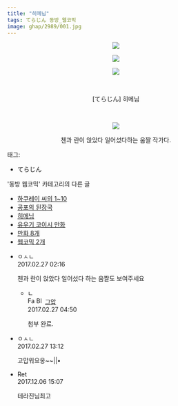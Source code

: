 ```yaml
---
title: "히메님"
tags: てらじん 동방_웹코믹
image: ghap/2989/001.jpg
---
```

<div class="article">
<p style="text-align: center; clear: none; float: none;"><img src="{{ site.nasurl }}/ghap/2989/001.jpg"/></p>
<p style="text-align: center; clear: none; float: none;"><img src="{{ site.nasurl }}/ghap/2989/002.jpg"/></p>
<p style="text-align: center; clear: none; float: none;"><img src="{{ site.nasurl }}/ghap/2989/003.jpg"/></p>
<p style="text-align: center; clear: none; float: none;"><br/></p>
<p style="text-align: center; clear: none; float: none;">[てらじん] 히메님</p>
<p style="text-align: center; clear: none; float: none;"><br/></p>
<p style="text-align: center; clear: none; float: none;"><img src="{{ site.nasurl }}/ghap/2989/004.gif"/></p>
<p style="text-align: center; clear: none; float: none;">첸과 란이 앉았다 일어섰다하는 움짤 작가다.</p>
</div><div class="tagTrail">
<p>태그: </p>
<ul>
<li>てらじん</li>
</ul>
</div><div class="another">
<p>'동방 웹코믹' 카테고리의 다른 글</p>
<ul>
<li><a href="/2016-12-24-ghap_2991">하쿠레이 씨의 1~10</a></li>
<li><a href="/2016-12-24-ghap_2990">공포의 된장국</a></li>
<li><a href="/2016-12-24-ghap_2989">히메님</a></li>
<li><a href="/2016-12-24-ghap_2988">유우기 코이시 만화</a></li>
<li><a href="/2016-12-23-ghap_2987">만화 8개</a></li>
<li><a href="/2016-12-22-ghap_2985">웹코믹 2개</a></li>
</ul>
</div><div class="cb_module cb_fluid">
<div class="cb_wrt cb_profile">
<div class="comment">
<ul>
<li class="cb_thumb_off" id="comment14926447">
<div class="cb_comment_area">
<div class="cb_info_area">
<div class="cb_section">
<span class="cb_nick_name">ㅇㅅㄴ</span>
</div>
<div class="cb_section">
<span class="cb_date">2017.02.27 02:16 </span>
</div>
</div>
<div class="cb_dsc_comment">
<p class="cb_dsc">
											첸과 란이 앉았다 일어섰다 하는 움짤도 보여주세요
										</p>
</div>
<ul>
<li class="cb_thumb_off" id="comment14926489">
<span class="cb_bu_subnode">ㄴ</span>
<div class="cb_comment_area">
<div class="cb_info_area">
<div class="cb_section">
<span class="cb_nick_name"><img alt="Favicon of https://ghaptouhou.tistory.com" height="16" onerror="this.onerror=null;this.parentNode.removeChild(this)" src="https://ghaptouhou.tistory.com/favicon.ico" width="16"/> <img alt="BlogIcon" height="16" onerror="this.parentNode.removeChild(this)" src="https://ghaptouhou.tistory.com/index.gif" width="16"/> <a href="https://ghaptouhou.tistory.com" onclick="return openLinkInNewWindow(this)"> 그압</a><span class="tistoryProfileLayerTrigger" onclick='TistoryProfile.show(event, this, {"title":"\uc800\uae30 \uc774\uac70 \ub098\uc911\uc5d0 \uc218\uc815 \uac00\ub2a5\ud558\ub098\uc694","url":"https:\/\/ghap.tistory.com","nickname":"\uadf8\uc555","items":[]}); return false;'></span></span>
</div>
<div class="cb_section">
<span class="cb_date">2017.02.27 04:50 </span>
</div>
</div>
<div class="cb_dsc_comment">
<p class="cb_dsc">
																첨부 완료.
															</p>
</div>
</div>
</li>
</ul>
</div></li>
<li class="cb_thumb_off" id="comment14926700">
<div class="cb_comment_area">
<div class="cb_info_area">
<div class="cb_section">
<span class="cb_nick_name">ㅇㅅㄴ</span>
</div>
<div class="cb_section">
<span class="cb_date">2017.02.27 13:12 </span>
</div>
</div>
<div class="cb_dsc_comment">
<p class="cb_dsc">
											고맙워요옹~~||•
										</p>
</div>
</div></li>
<li class="cb_thumb_off" id="comment15146045">
<div class="cb_comment_area">
<div class="cb_info_area">
<div class="cb_section">
<span class="cb_nick_name">Ret</span>
</div>
<div class="cb_section">
<span class="cb_date">2017.12.06 15:07 </span>
</div>
</div>
<div class="cb_dsc_comment">
<p class="cb_dsc">
											테라진님최고
										</p>
</div>
</div></li>
</ul>
</div>
</div><!-- commentList close -->
</div>